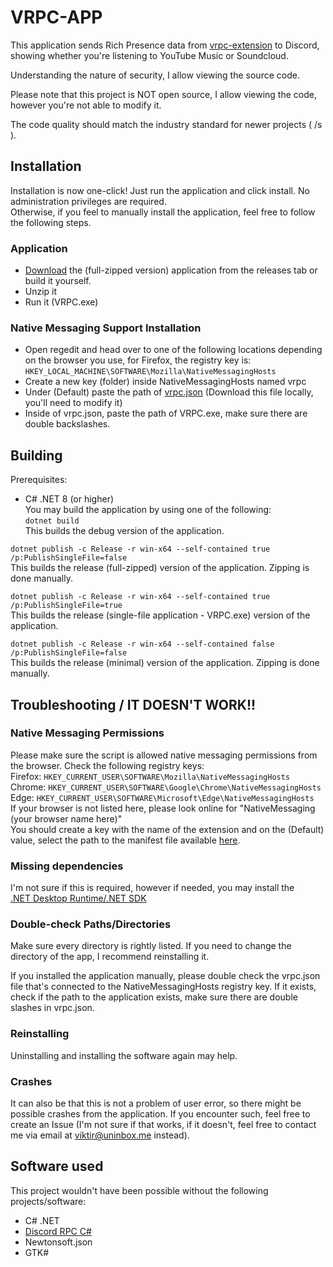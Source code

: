 # VRPC-APP  
This application sends Rich Presence data from [vrpc-extension](https://github.com/Viktirr/vrpc-extension) to Discord, showing whether you're listening to YouTube Music or Soundcloud.    
  
Understanding the nature of security, I allow viewing the source code.    
  
Please note that this project is NOT open source, I allow viewing the code, however you're not able to modify it.

The code quality should match the industry standard for newer projects ( /s ).

## Installation
Installation is now one-click! Just run the application and click install. No administration privileges are required.  
Otherwise, if you feel to manually install the application, feel free to follow the following steps.

### Application
- [Download](https://github.com/Viktirr/vrpc-app/releases) the (full-zipped version) application from the releases tab or build it yourself.
- Unzip it
- Run it (VRPC.exe)

### Native Messaging Support Installation
- Open regedit and head over to one of the following locations depending on the browser you use,
for Firefox, the registry key is:
`HKEY_LOCAL_MACHINE\SOFTWARE\Mozilla\NativeMessagingHosts`
- Create a new key (folder) inside NativeMessagingHosts named vrpc
- Under (Default) paste the path of [vrpc.json](https://github.com/Viktirr/vrpc-app/blob/main/NativeMessagingJson/vrpc.json) (Download this file locally, you'll need to modify it)
- Inside of vrpc.json, paste the path of VRPC.exe, make sure there are double backslashes.

## Building
Prerequisites:
- C# .NET 8 (or higher)  
You may build the application by using one of the following:  
`dotnet build`  
This builds the debug version of the application.
  
`dotnet publish -c Release -r win-x64 --self-contained true /p:PublishSingleFile=false`  
This builds the release (full-zipped) version of the application. Zipping is done manually.  
  
`dotnet publish -c Release -r win-x64 --self-contained true /p:PublishSingleFile=true`  
This builds the release (single-file application - VRPC.exe) version of the application.  
  
`dotnet publish -c Release -r win-x64 --self-contained false /p:PublishSingleFile=false`  
This builds the release (minimal) version of the application. Zipping is done manually.  

## Troubleshooting / IT DOESN'T WORK!!
### Native Messaging Permissions
Please make sure the script is allowed native messaging permissions from the browser. Check the following registry keys:  
Firefox: `HKEY_CURRENT_USER\SOFTWARE\Mozilla\NativeMessagingHosts`  
Chrome: `HKEY_CURRENT_USER\SOFTWARE\Google\Chrome\NativeMessagingHosts`  
Edge: `HKEY_CURRENT_USER\SOFTWARE\Microsoft\Edge\NativeMessagingHosts`  
If your browser is not listed here, please look online for "NativeMessaging (your browser name here)"  
You should create a key with the name of the extension and on the (Default) value, select the path to the manifest file available [here](https://github.com/Viktirr/vrpc-app/blob/main/NativeMessagingJson/vrpc.json).  

### Missing dependencies
I'm not sure if this is required, however if needed, you may install the  
[.NET Desktop Runtime/.NET SDK](https://dotnet.microsoft.com/en-us/download)

### Double-check Paths/Directories
Make sure every directory is rightly listed. If you need to change the directory of the app, I recommend reinstalling it.  

If you installed the application manually, please double check the vrpc.json file that's connected to the NativeMessagingHosts registry key. If it exists, check if the path to the application exists, make sure there are double slashes in vrpc.json.

### Reinstalling
Uninstalling and installing the software again may help.

### Crashes
It can also be that this is not a problem of user error, so there might be possible crashes from the application. If you encounter such, feel free to create an Issue (I'm not sure if that works, if it doesn't, feel free to contact me via email at viktir@uninbox.me instead).

## Software used
This project wouldn't have been possible without the following projects/software:  
- C# .NET
- [Discord RPC C#](https://github.com/Lachee/discord-rpc-csharp)
- Newtonsoft.json
- GTK#
